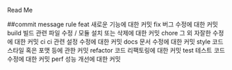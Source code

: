 Read Me




##commit message rule
feat	새로운 기능에 대한 커밋
fix	버그 수정에 대한 커밋
build	빌드 관련 파일 수정 / 모듈 설치 또는 삭제에 대한 커밋
chore	그 외 자잘한 수정에 대한 커밋
ci	ci 관련 설정 수정에 대한 커밋
docs	문서 수정에 대한 커밋
style	코드 스타일 혹은 포맷 등에 관한 커밋
refactor	코드 리팩토링에 대한 커밋
test	테스트 코드 수정에 대한 커밋
perf	성능 개선에 대한 커밋
